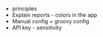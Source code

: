 - principles
- Explain reports - colors in the app
- Manual config + groovy config
- API key - sensitivity
